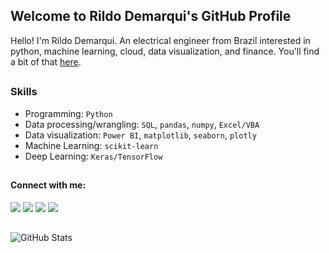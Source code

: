 ## Welcome to Rildo Demarqui's GitHub Profile

Hello! I'm Rildo Demarqui. An electrical engineer from Brazil interested in python, machine learning, cloud, data visualization, and finance. You'll find a bit of that [here](https://github.com/rdemarqui?tab=repositories).

<!---
...Or if you prefer to see my portfolio, take a look on: [https://rdemarqui.github.io/portfolio/](https://rdemarqui.github.io/portfolio/)
jupyter, python, pandas, numpy, matplotlib, sklearn, Keras/Tensorflow, Power BI, SQL, Excel & VBA.

-->
##
### Skills
* Programming: `Python`
* Data processing/wrangling: `SQL`, `pandas`, `numpy`, `Excel/VBA`
* Data visualization: `Power BI`, `matplotlib`, `seaborn`, `plotly`
* Machine Learning: `scikit-learn`<!--- xgboost -->
* Deep Learning: `Keras/TensorFlow`
<!---
* Web development: `Flask`
* Model deployment: `Heroku` , AWS`
-->



##
#### Connect with me:
<a href="https://www.linkedin.com/in/rildo-demarqui/"><img src="https://img.shields.io/badge/LinkedIn-0077B5?style=for-the-badge&logo=linkedin&logoColor=white" target="_blank"></a>
<a href="https://twitter.com/rildodemarqui"><img src="https://img.shields.io/badge/Twitter-1DA1F2?style=for-the-badge&logo=twitter&logoColor=white" target="_blank"></a>
<a href="https://www.kaggle.com/rildodemarqui"><img src="https://img.shields.io/badge/Kaggle-20BEFF?style=for-the-badge&logo=Kaggle&logoColor=white" target="_blank"></a>
<a href="https://medium.com/@rdemarqui"><img src="https://img.shields.io/badge/Medium-12100E?style=for-the-badge&logo=medium&logoColor=white" target="_blank"></a>


##
<p><img src="https://github-readme-stats.vercel.app/api?username=rdemarqui&amp;show_icons=true" alt="GitHub Stats"></p>


<!---
Some good sources:
https://github.com/abhisheknaiidu/awesome-github-profile-readme
https://github.com/kautukkundan/Awesome-Profile-README-templates

Icons:
https://github.com/alexandresanlim/Badges4-README.md-Profile
https://simpleicons.org/
-->




